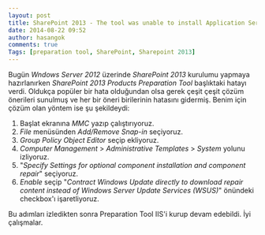 ```yaml
---
layout: post
title: SharePoint 2013 - The tool was unable to install Application Server Role, Web Server (IIS) Role
date: 2014-08-22 09:52
author: hasangok
comments: true
Tags: [preparation tool, SharePoint, Sharepoint 2013]
---
```

Bugün *Wndows Server 2012* üzerinde *SharePoint 2013* kurulumu yapmaya hazırlanırken *SharePoint 2013 Products Preparation Tool* başlıktaki hatayı verdi. Oldukça popüler bir hata olduğundan olsa gerek çeşit çeşit çözüm önerileri sunulmuş ve her bir öneri birilerinin hatasını gidermiş. Benim için çözüm olan yöntem ise şu şekildeydi:

1. Başlat ekranına *MMC* yazıp çalıştırıyoruz.
2. *File* menüsünden *Add/Remove Snap-in* seçiyoruz.
3. *Group Policy Object Editor* seçip ekliyoruz.
4. *Computer Management* &gt; *Administrative Templates* &gt; *System* yolunu izliyoruz.
5. "*Specify Settings for optional component installation and component repair*" seçiyoruz.
6. *Enable* seçip "*Contract Windows Update directly to download repair content instead of Windows Server Update Services (WSUS)*" önündeki checkbox'ı işaretliyoruz.

Bu adımları izledikten sonra Preparation Tool IIS'i kurup devam edebildi.
İyi çalışmalar.
